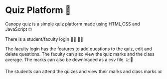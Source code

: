# Quiz Platform :slightly_smiling_face:
Canopy quiz is a simple quiz platform made using HTML,CSS and JavaScript :nerd_face:

There is a student/faculty login :teacher: :student:

The faculty login has the features to add questions to the quiz, edit and delete questions. The faculty can also view the quiz marks and the class average. The marks can also be downloaded as a csv file.	:chart::open_book:

The students can attend the quizes and view their marks and class marks :bar_chart:
